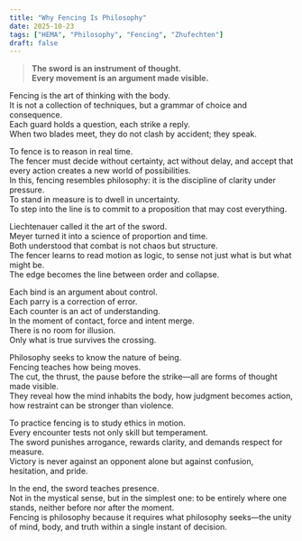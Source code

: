```yaml
---
title: "Why Fencing Is Philosophy"
date: 2025-10-23
tags: ["HEMA", "Philosophy", "Fencing", "Zhufechten"]
draft: false
---
```


> **The sword is an instrument of thought.**  
> **Every movement is an argument made visible.**

Fencing is the art of thinking with the body.  
It is not a collection of techniques, but a grammar of choice and consequence.  
Each guard holds a question, each strike a reply.  
When two blades meet, they do not clash by accident; they speak.

To fence is to reason in real time.  
The fencer must decide without certainty, act without delay, and accept that every action creates a new world of possibilities.  
In this, fencing resembles philosophy: it is the discipline of clarity under pressure.  
To stand in measure is to dwell in uncertainty.  
To step into the line is to commit to a proposition that may cost everything.

Liechtenauer called it the art of the sword.  
Meyer turned it into a science of proportion and time.  
Both understood that combat is not chaos but structure.  
The fencer learns to read motion as logic, to sense not just what is but what might be.  
The edge becomes the line between order and collapse.

Each bind is an argument about control.  
Each parry is a correction of error.  
Each counter is an act of understanding.  
In the moment of contact, force and intent merge.  
There is no room for illusion.  
Only what is true survives the crossing.

Philosophy seeks to know the nature of being.  
Fencing teaches how being moves.  
The cut, the thrust, the pause before the strike—all are forms of thought made visible.  
They reveal how the mind inhabits the body, how judgment becomes action, how restraint can be stronger than violence.

To practice fencing is to study ethics in motion.  
Every encounter tests not only skill but temperament.  
The sword punishes arrogance, rewards clarity, and demands respect for measure.  
Victory is never against an opponent alone but against confusion, hesitation, and pride.

In the end, the sword teaches presence.  
Not in the mystical sense, but in the simplest one: to be entirely where one stands, neither before nor after the moment.  
Fencing is philosophy because it requires what philosophy seeks—the unity of mind, body, and truth within a single instant of decision.
